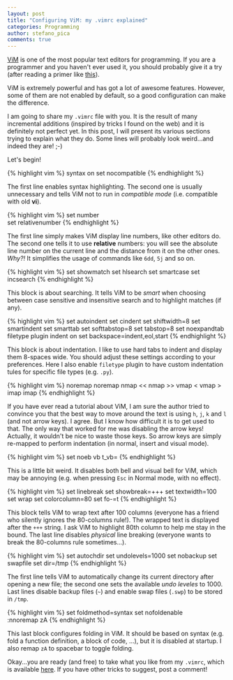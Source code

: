 ```yaml
---
layout: post
title: "Configuring ViM: my .vimrc explained"
categories: Programming
author: stefano_pica
comments: true
---
```


[ViM](http://www.vim.org) is one of the most popular text editors for 
programming. If
you are a programmer and you haven't ever used it, you should probably give 
it a try (after reading a primer like [this](https://danielmiessler.com/study/vim/#gs.944UoJI)).

ViM is extremely powerful and has got a lot of awesome features. However, some
of them are not enabled by default, so a good configuration can make the
difference.

I am going to share my `.vimrc` file with you. It is the result of many incremental
additions (inspired by tricks I found on the web) and it is definitely not perfect yet.
In this post, I will present 
its various sections trying to explain what they do. Some lines will
probably look weird...and indeed they are! ;-) 

Let's begin!

{% highlight vim %}
syntax on
set nocompatible
{% endhighlight %}

The first line enables syntax highlighting. The second one is usually
unnecessary and tells ViM not to
run in *compatible mode* (i.e. compatible with old **vi**). 

{% highlight vim %}
set number	
set relativenumber
{% endhighlight %}

The first line simply makes ViM display line numbers, like other editors do. The
second one tells it to use **relative** numbers: you will see the absolute line
number on the current line and the distance from it on the other ones. *Why?!*
It simplifies the usage of commands like `6dd`, `5j` and so on.

{% highlight vim %}
set showmatch
set hlsearch
set smartcase
set incsearch
{% endhighlight %}

This block is about searching. It tells ViM to be *smart* when choosing between
case sensitive and insensitive search and to highlight matches (if any).
	 
{% highlight vim %}
set autoindent
set cindent
set shiftwidth=8
set smartindent
set smarttab
set softtabstop=8
set tabstop=8
set noexpandtab
filetype plugin indent on
set backspace=indent,eol,start
{% endhighlight %}

This block is about indentation. I like to use hard tabs to indent and display
them 8-spaces wide. You should adjust these settings according to your
preferences. Here I also enable `filetype` plugin to have custom indentation
tules for specific file types (e.g. `.py`).

{% highlight vim %}
noremap <Up> <NOP>
noremap <Down> <NOP>
nmap <silent> <Left> <<
nmap <silent> <Right> >>
vmap <silent> <Left> <
vmap <silent> <Right> >
imap <silent> <Left> <C-D>
imap <silent> <Right> <C-T>
{% endhighlight %}

If you have ever read a tutorial about ViM, I am sure the author tried to 
convince you that the best way to move around the text is using `h`, `j`,
`k` and `l` (and not arrow keys). I agree. But I know how difficult it is to
get used to that. The only way that worked for me was disabling the arrow keys!
Actually, it wouldn't be nice to waste those keys. So arrow keys are simply
re-mapped to perform indentation (in normal, insert and visual mode).

{% highlight vim %}
set noeb vb t_vb=
{% endhighlight %}

This is a little bit weird. It disables both bell and visual bell for ViM,
which may be annoying (e.g. when pressing `Esc` in Normal mode, with no effect).

{% highlight vim %}
set linebreak
set showbreak=+++
set textwidth=100
set wrap
set colorcolumn=80
set fo-=t 
{% endhighlight %}

This block tells ViM to wrap text after 100 columns (everyone has a friend who
silently ignores the 80-columns rule!). The wrapped text is displayed after
the `+++` string. I ask ViM to highlight 80th column to help me stay in the
bound. The last line disables *physical* line breaking (everyone
wants to break the 80-columns rule sometimes...).

{% highlight vim %}
set autochdir
set undolevels=1000
set nobackup
set swapfile
set dir=/tmp
{% endhighlight %}

The first line tells ViM to automatically change its current directory after
opening a new file; the second one sets the available *undo leveles* to 1000.
Last lines disable backup files (`~`) and enable swap files (`.swp`) to be
stored in `/tmp`.

{% highlight vim %}
set foldmethod=syntax
set nofoldenable    
:nnoremap <space> zA
{% endhighlight %}

This last block configures folding in ViM. It should be based on syntax (e.g.
fold a function definition, a block of code, ...), but it is disabled at
startup. I also remap `zA` to spacebar to toggle folding.

Okay...you are ready (and free) to take what you like from my `.vimrc`, which is
available [here](https://github.com/73stefano/vimrc/blob/master/vimrc).
If you have other tricks to suggest, post a comment!

